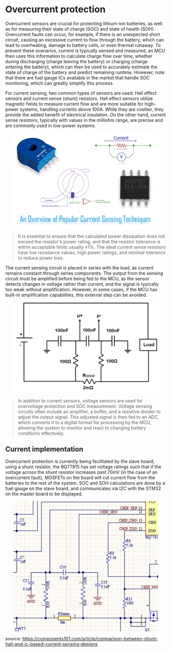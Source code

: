 # Overcurrent protection
Overcurrent sensors are crucial for protecting lithium-ion batteries, as well as for measuring their state of charge (SOC) and state of health (SOH). Overcurrent faults can occur, for example, if there is an unexpected short circuit, causing an excessive current to flow through the battery, which can lead to overheating, damage to battery cells, or even thermal runaway. To prevent these scenarios, current is typically sensed and measured, an MCU then uses this information to calculate charge flow over time, whether during discharging (charge leaving the battery) or charging (charge entering the battery), which can then be used to accurately estimate the state of charge of the battery and predict remaining runtime. However, note that there are fuel gauge ICs available in the market that handle SOC monitoring, which can greatly simplify this process.

For current sensing, two common types of sensors are used: Hall effect sensors and current sense (shunt) resistors. Hall effect sensors utilize magnetic fields to measure current flow and are more suitable for high-power systems, handling currents above 100A. While they are costlier, they provide the added benefit of electrical insulation. On the other hand, current sense resistors, typically with values in the milliohm range, are precise and are commonly used in low-power systems. 

<div style="display: flex; justify-content: center; align-items: center;">
    <img src="/assets/img/BMS/Current-Sensing-Design-Technique.jpg" alt="sensing types for overcurrent" style = "width: 90%; height: auto;">
</div>

> It is essential to ensure that the calculated power dissipation does not exceed the resistor's power rating, and that the resistor tolerance is within acceptable limits usually ±1%. The ideal current sense resistors have low resistance values, high power ratings, and minimal tolerance to reduce power loss.

The current sensing circuit is placed in series with the load, as current remains constant through series components. The output from the sensing circuit must be amplified before being fed to the MCU, as the sensor detects changes in voltage rather than current, and the signal is typically too weak without amplification. However, in some cases, if the MCU has built-in amplification capabilities, this external step can be avoided.

<div style="display: flex; justify-content: center; align-items: center;">
    <img src="/assets/img/BMS/shunt.png" alt="Shunt resistor for overcurrent" style = "width: 90%; height: auto;">
</div>


> In addition to current sensors, voltage sensors are used for overvoltage protection and SOC measurement. Voltage sensing circuits often include an amplifier, a buffer, and a resistive divider to adjust the output signal. This adjusted signal is then fed to an ADC, which converts it to a digital format for processing by the MCU, allowing the system to monitor and react to changing battery conditions effectively.

## Current implementation
Overcurrent protection is currently being facilitated by the slave board, using a shunt resistor, the BQ77915 has set voltage ratings such that if the voltage across the shunt resistor increases past 70mV (in the case of an overcurrent fault), MOSFETs on the board will cut current flow from the batteries to the rest of the system. SOC and SOH calculations are done by a fuel gauge on the slave board, and communicates via I2C with the STM32 on the master board to be displayed. 

<div style="display: flex; justify-content: center; align-items: center;">
    <img src="/assets/img/BMS/overcurrentcircuit.JPG" alt="OC circuit" style = "width: 90%; height: auto;">
</div>

source: https://components101.com/article/comparison-between-shunt-hall-and-ic-based-current-sensing-designs 